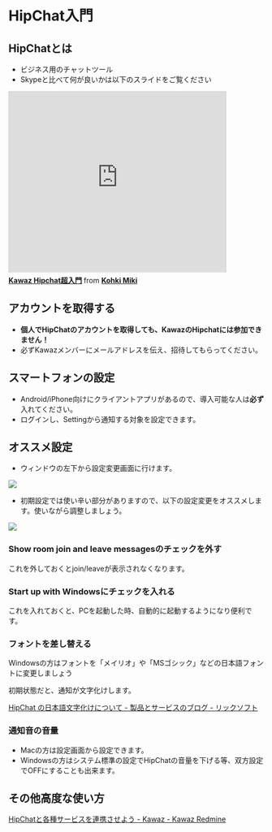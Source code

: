 ﻿HipChat入門
=========

## HipChatとは

- ビジネス用のチャットツール
- Skypeと比べて何が良いかは以下のスライドをご覧ください

<iframe src="http://www.slideshare.net/slideshow/embed_code/35594813" width="427" height="356" frameborder="0" marginwidth="0" marginheight="0" scrolling="no" style="border:1px solid #CCC; border-width:1px 1px 0; margin-bottom:5px; max-width: 100%;" allowfullscreen> </iframe> <div style="margin-bottom:5px"> <strong> <a href="https://www.slideshare.net/giginet/kawaz-hipchat" title="Kawaz Hipchat超入門" target="_blank">Kawaz Hipchat超入門</a> </strong> from <strong><a href="http://www.slideshare.net/giginet" target="_blank">Kohki Miki</a></strong> </div>

## アカウントを取得する

- **個人でHipChatのアカウントを取得しても、KawazのHipchatには参加できません！**
- 必ずKawazメンバーにメールアドレスを伝え、招待してもらってください。

## スマートフォンの設定

- Android/iPhone向けにクライアントアプリがあるので、導入可能な人は**必ず**入れてください。
- ログインし、Settingから通知する対象を設定できます。

## オススメ設定

- ウィンドウの左下から設定変更画面に行けます。

![](http://redmine.kawaz.org/attachments/download/322/Screen%20Shot%202014-06-11%20at%2022.48.31%20.jpg)

- 初期設定では使い辛い部分がありますので、以下の設定変更をオススメします。使いながら調整しましょう。

![](http://redmine.kawaz.org/attachments/download/321/%E3%82%B9%E3%82%AF%E3%83%AA%E3%83%BC%E3%83%B303.png)

### Show room join and leave messagesのチェックを外す

これを外しておくとjoin/leaveが表示されなくなります。

### Start up with Windowsにチェックを入れる

これを入れておくと、PCを起動した時、自動的に起動するようになり便利です。

### フォントを差し替える

Windowsの方はフォントを「メイリオ」や「MSゴシック」などの日本語フォントに変更しましょう

初期状態だと、通知が文字化けします。


[HipChat の日本語文字化けについて - 製品とサービスのブログ - リックソフト](http://www.ricksoft.jp/document/blog/view-blog-post.action?pageId=167182465)

### 通知音の音量

- Macの方は設定画面から設定できます。
- Windowsの方はシステム標準の設定でHipChatの音量を下げる等、双方設定でOFFにすることも出来ます。

## その他高度な使い方

[HipChatと各種サービスを連携させよう - Kawaz - Kawaz Redmine](http://redmine.kawaz.org/projects/kawaz/wiki/HipChat%E3%81%A8%E5%90%84%E7%A8%AE%E3%82%B5%E3%83%BC%E3%83%93%E3%82%B9%E3%82%92%E9%80%A3%E6%90%BA%E3%81%95%E3%81%9B%E3%82%88%E3%81%86)